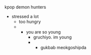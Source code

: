 kpop demon hunters
- stressed a lot
  - too hungry
  - - you are so young
      - gruchiyo. im young
      - - gukbab meokgoshipda